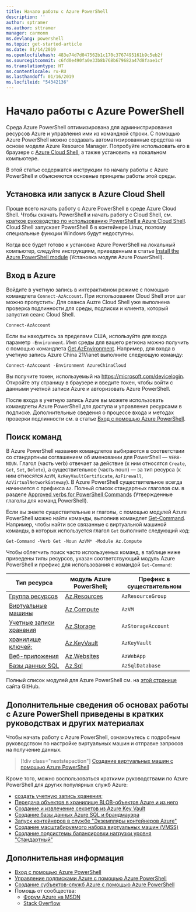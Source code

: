 ```yaml
---
title: Начало работы с Azure PowerShell
description: ''
author: sptramer
ms.author: sttramer
manager: carmonm
ms.devlang: powershell
ms.topic: get-started-article
ms.date: 01/14/2019
ms.openlocfilehash: 483e74d7d047562b1c170c3767495161b9c5eb2f
ms.sourcegitcommit: c6fd0e490fa0e33b8b768b679682a47d8faae1cf
ms.translationtype: HT
ms.contentlocale: ru-RU
ms.lasthandoff: 01/16/2019
ms.locfileid: "54342136"
---
```

# <a name="get-started-with-azure-powershell"></a>Начало работы с Azure PowerShell

Среда Azure PowerShell оптимизирована для администрирования ресурсов Azure и управления ими из командной строки. С помощью Azure PowerShell можно создавать автоматизированные средства на основе модели Azure Resource Manager.
Попробуйте использовать его в браузере с [Azure Cloud Shell](/azure/cloud-shell/overview), а также установить на локальном компьютере.

В этой статье содержатся инструкции по началу работы с Azure PowerShell и объясняются основные принципы работы этой среды.

## <a name="install-or-run-in-azure-cloud-shell"></a>Установка или запуск в Azure Cloud Shell

Проще всего начать работу с Azure PowerShell в среде Azure Cloud Shell.
Чтобы скачать PowerShell и начать работу с Cloud Shell, см. [краткое руководство по использованию PowerShell в Azure Cloud Shell](/azure/cloud-shell/quickstart-powershell).
Cloud Shell запускает PowerShell 6 в контейнере Linux, поэтому специальные функции Windows будут недоступны.

Когда все будет готово к установке Azure PowerShell на локальный компьютер, следуйте инструкциям, приведенным в статье [Install the Azure PowerShell module](install-az-ps.md) (Установка модуля Azure PowerShell).

## <a name="sign-in-to-azure"></a>Вход в Azure

Войдите в учетную запись в интерактивном режиме с помощью командлета `Connect-AzAccount`. При использовании Cloud Shell этот шаг можно пропустить: Для сеанса Auzre Cloud Shell уже выполнена проверка подлинности для среды, подписки и клиента, который запустил сеанс Cloud Shell.

```azurepowershell-interactive
Connect-AzAccount
```

Если вы находитесь за пределами США, используйте для входа параметр `-Environment`. Имя среды для вашего региона можно получить с помощью командлета [Get AzEnvironment](/powershell/module/Az.Accounts/Get-AzEnvironment). Например, для входа в учетную запись Azure China 21Vianet выполните следующую команду:

```azurepowershell-interactive
Connect-AzAccount -Environment AzureChinaCloud
```

Вы получите токен, используемый на https://microsoft.com/devicelogin. Откройте эту страницу в браузере и введите токен, чтобы войти с данными учетной записи Azure и авторизовать Azure PowerShell. 

После входа в учетную запись Azure вы можете использовать командлеты Azure PowerShell для доступа и управления ресурсами в подписке. Дополнительные сведения о процессе входа и методах проверки подлинности см. в статье [Вход с помощью Azure PowerShell](authenticate-azureps.md).

## <a name="find-commands"></a>Поиск команд

В Azure PowerShell названия командлетов выбираются в соответствии со стандартным соглашением об именовании для PowerShell — `VERB-NOUN`. Глагол (часть verb) отвечает за действие (к ним относятся `Create`, `Get`, `Set`, `Delete`), а существительное (часть noun) — за тип ресурса (к ним относятся `AzVM`, `AzKeyVaultCertificate`, `AzFirewall`, `AzVirtualNetworkGateway`). В Azure PowerShell существительное всегда начинается с префикса `Az`. Полный список стандартных глаголов см. в разделе [Approved verbs for PowerShell Commands](/powershell/developer/cmdlet/approved-verbs-for-windows-powershell-commands) (Утвержденные глаголы для команд PowerShell).

Если вы знаете существительные и глаголы, с помощью модулей Azure PowerShell можно найти команды, выполнив командлет [Get-Command](/powershell/module/microsoft.powershell.core/get-command). Например, чтобы найти все связанные с виртуальной машиной команды, в которых используется глагол `Get` выполните следующий код:

```powershell-interactive
Get-Command -Verb Get -Noun AzVM* -Module Az.Compute
```

Чтобы облегчить поиск часто используемых команд, в таблице ниже приведены типы ресурсов, указан соответствующий модуль Azure PowerShell и префикс для использования с командой `Get-Command`:

| Тип ресурса | модуль Azure PowerShell; | Префикс в существительном |
|---------------|-------------------------|----------------|
| [Группа ресурсов](/azure/azure-resource-manager/resource-group-overview) | [Az.Resources](/powershell/module/az.resources#resources) | `AzResourceGroup` |
| [Виртуальные машины](/azure/virtual-machines) | [Az.Compute](/powershell/module/az.compute#virtual_machines) | `AzVM` |
| [Учетные записи хранения](/azure/storage/common/storage-introduction) | [Az.Storage](/powershell/module/az.storage/) | `AzStorageAccount` |
| [хранилище ключей;](/azure/key-vault/key-vault-whatis) | [Az.KeyVault](/powershell/module/az.keyvault) | `AzKeyVault` |
| [Веб-приложения](/azure/app-service) | [Az.Websites](/powershell/module/az.websites) | `AzWebApp` |
| [Базы данных SQL](/azure/sql-database) | [Az.Sql](/powershell/module/az.sql) | `AzSqlDatabase` |

Полный список модулей для Azure PowerShell см. на [этой странице](https://github.com/Azure/azure-powershell/blob/master/documentation/azure-powershell-modules.md) сайта GitHub.

## <a name="learn-azure-powershell-basics-with-quickstarts-and-tutorials"></a>Дополнительные сведения об основах работы с Azure PowerShell приведены в кратких руководствах и других материалах

Чтобы начать работу с Azure PowerShell, ознакомьтесь с подробным руководством по настройке виртуальных машин и отправке запросов на получение данных.

> [!div class="nextstepaction"]
> [Создание виртуальных машин с помощью Azure PowerShell](azureps-vm-tutorial.yml)

Кроме того, можно воспользоваться краткими руководствами по Azure PowerShell для других популярных служб Azure:

* [создать учетную запись хранения;](/azure/storage/common/storage-quickstart-create-account?tabs=azure-powershell)
* [Передача объектов в хранилище BLOB-объектов Azure и из него](/azure/storage/blobs/storage-quickstart-blobs-powershell)
* [Создание и извлечение секретов из Azure Key Vault](/azure/key-vault/quick-create-powershell)
* [Создание базы данных Azure SQL и брандмауэра](/azure/sql-database/scripts/sql-database-create-and-configure-database-powershell)
* [Запуск контейнеров в службе "Экземпляры контейнеров Azure"](/azure/container-instances/container-instances-quickstart-powershell)
* [Создание масштабируемого набора виртуальных машин (VMSS)](/azure/virtual-machine-scale-sets/quick-create-powershell)
* [Создание подсистемы балансировки нагрузки уровня "Стандартный"](/azure/load-balancer/quickstart-create-standard-load-balancer-powershell)

## <a name="next-steps"></a>Дополнительная информация

* [Вход с помощью Azure PowerShell](authenticate-azureps.md)
* [Управление подписками Azure с помощью Azure PowerShell](manage-subscriptions-azureps.md)
* [Создание субъектов-служб Azure с помощью Azure PowerShell](create-azure-service-principal-azureps.md)
* Помощь от сообщества:
  * [Форум Azure на MSDN](http://go.microsoft.com/fwlink/p/?LinkId=320212)
  * [Stack Overflow](http://go.microsoft.com/fwlink/?LinkId=320213)
